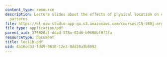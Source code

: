 ```yaml
---
content_type: resource
description: Lecture slides about the effects of physical location on communication
  patterns.
file: https://ol-ocw-studio-app-qa.s3.amazonaws.com/courses/15-980j-organizing-for-innovative-product-development-spring-2007/4a16cd33fd49061812e38dd20a3b6092_lec11b.pdf
file_type: application/pdf
parent_uid: 375820af-ddad-578a-82d6-b9686bf8f3fa
resourcetype: Document
title: lec11b.pdf
uid: 4a16cd33-fd49-0618-12e3-8dd20a3b6092
---
```

